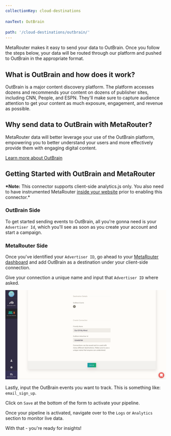 ```yaml
---
collectionKey: cloud-destinations

navText: OutBrain

path: '/cloud-destinations/outbrain/'
---
```


MetaRouter makes it easy to send your data to OutBrain. Once you follow the steps below, your data will be routed through our platform and pushed to OutBrain in the appropriate format.

## What is OutBrain and how does it work?

OutBrain is a major content discovery platform. The platform accesses dozens and recommends your content on dozens of publisher sites, including CNN, People, and ESPN. They'll make sure to capture audience attention to get your content as much exposure, engagement, and revenue as possible.

## Why send data to OutBrain with MetaRouter?

MetaRouter data will better leverage your use of the OutBrain platform, empowering you to better understand your users and more effectively provide them with engaging digital content.

[Learn more about OutBrain](https://www.outbrain.com/)

## Getting Started with OutBrain and MetaRouter

**\*Note:** This connector supports client-side analytics.js only. You also need to have instrumented MetaRouter [inside your website](../sources/analyticsjs.md) prior to enabling this connector.\*

### OutBrain Side

To get started sending events to OutBrain, all you're gonna need is your `Advertiser Id`, which you'll see as soon as you create your account and start a campaign.

### MetaRouter Side

Once you've identified your `Advertiser ID`, go ahead to your [MetaRouter dashboard](app.metarouter.io) and add OutBrain as a destination under your client-side connection.

Give your connection a unique name and input that `Advertiser ID` where asked.

![OutBrain1-v2](../../../images/outbrain1v2.png)

Lastly, input the OutBrain events you want to track. This is something like: `email_sign_up`.

Click on `Save` at the bottom of the form to activate your pipeline.

Once your pipeline is activated, navigate over to the `Logs` or `Analytics` section to monitor live data.

With that - you're ready for insights!
